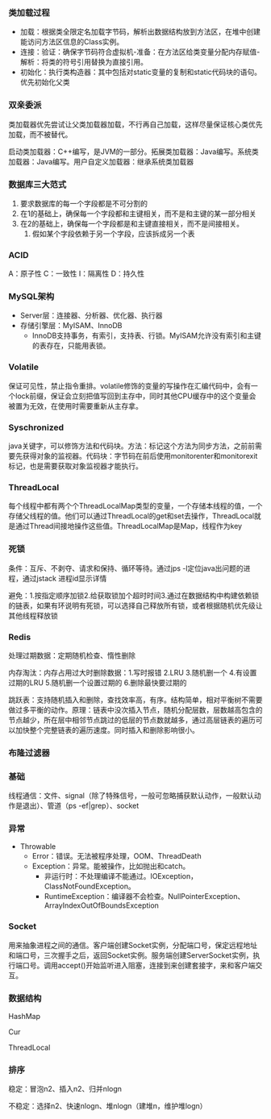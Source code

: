 ### 类加载过程

- 加载：根据类全限定名加载字节码，解析出数据结构放到方法区，在堆中创建能访问方法区信息的Class实例。
- 连接：验证：确保字节码符合虚拟机-准备：在方法区给类变量分配内存赋值-解析：将类的符号引用替换为直接引用。
- 初始化：执行类构造器：其中包括对static变量的复制和static代码块的语句。优先初始化父类

### 双亲委派

类加载器优先尝试让父类加载器加载，不行再自己加载，这样尽量保证核心类优先加载，而不被替代。

启动类加载器：C++编写，是JVM的一部分。拓展类加载器：Java编写。系统类加载器：Java编写。用户自定义加载器：继承系统类加载器

### 数据库三大范式

1. 要求数据库的每一个字段都是不可分割的
2. 在1的基础上，确保每一个字段都和主键相关，而不是和主键的某一部分相关
3. 在2的基础上，确保每一个字段都是和主键直接相关，而不是间接相关。
   1. 假如某个字段依赖于另一个字段，应该拆成另一个表

### ACID

A：原子性 C：一致性 I：隔离性 D：持久性

### MySQL架构

- Server层：连接器、分析器、优化器、执行器
- 存储引擎层：MyISAM、InnoDB
  - InnoDB支持事务，有索引，支持表、行锁。MyISAM允许没有索引和主键的表存在，只能用表锁。

### Volatile

保证可见性，禁止指令重排。volatile修饰的变量的写操作在汇编代码中，会有一个lock前缀，保证会立刻把值写回到主存中，同时其他CPU缓存中的这个变量会被置为无效，在使用时需要重新从主存拿。

### Syschronized

java关键字，可以修饰方法和代码块。方法：标记这个方法为同步方法，之前前需要先获得对象的监视器。代码块：字节码在前后使用monitorenter和monitorexit标记，也是需要获取对象监视器才能执行。

### ThreadLocal

每个线程中都有两个个ThreadLocalMap类型的变量，一个存储本线程的值，一个存储父线程的值。他们可以通过ThreadLocal的get和set去操作，ThreadLocal就是通过Thread间接地操作这些值。ThreadLocalMap是Map，线程作为key

### 死锁

条件：互斥、不剥夺、请求和保持、循环等待。通过jps -l定位java出问题的进程，通过jstack 进程id显示详情

避免：1.按指定顺序加锁2.给获取锁加个超时时间3.通过在数据结构中构建依赖锁的链表，如果有环说明有死锁，可以选择自己释放所有锁，或者根据随机优先级让其他线程释放锁

### Redis

处理过期数据：定期随机检查、惰性删除

内存淘汰：内存占用过大时删除数据：1.写时报错 2.LRU 3.随机删一个 4.有设置过期的LRU 5.随机删一个设置过期的 6.删除最快要过期的

跳跃表：支持随机插入和删除，查找效率高，有序。结构简单，相对平衡树不需要做过多平衡的动作。原理：链表中没次插入节点，随机分配层数，层数越高包含的节点越少，所在层中相邻节点跳过的低层的节点数就越多，通过高层链表的遍历可以加快整个完整链表的遍历速度。同时插入和删除影响很小。

### 布隆过滤器



### 基础

线程通信：文件、signal（除了特殊信号，一般可忽略捕获默认动作，一般默认动作是退出）、管道（ps -ef|grep）、socket

### 异常

- Throwable
  - Error：错误。无法被程序处理，OOM、ThreadDeath
  - Exception：异常。能被操作，比如抛出和catch。
    - 非运行时：不处理编译不能通过。IOException，ClassNotFoundException。
    - RuntimeException：编译器不会检查。NullPointerException、ArrayIndexOutOfBoundsException

### Socket

用来抽象进程之间的通信。客户端创建Socket实例，分配端口号，保定远程地址和端口号，三次握手之后，返回Socket实例。服务端创建ServerSocket实例，执行端口号。调用accept()开始监听进入阻塞，连接到来创建套接字，来和客户端交互。

### 数据结构

HashMap

Cur

ThreadLocal

### 排序

稳定：冒泡n2、插入n2、归并nlogn

不稳定：选择n2、快速nlogn、堆nlogn（建堆n，维护堆logn）